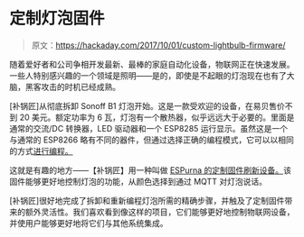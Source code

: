 # 定制灯泡固件

> 原文：<https://hackaday.com/2017/10/01/custom-lightbulb-firmware/>

随着爱好者和公司争相开发最新、最棒的家庭自动化设备，物联网正在快速发展。一些人特别感兴趣的一个领域是照明——是的，即使是不起眼的灯泡现在也有了大脑，黑客攻击的时机已经成熟。

[补锅匠]从彻底拆卸 Sonoff B1 灯泡开始。这是一款受欢迎的设备，在易贝售价不到 20 美元。额定功率为 6 瓦，灯泡有一个散热器，似乎远远大于必要的。里面是通常的交流/DC 转换器，LED 驱动器和一个 ESP8285 运行显示。虽然这是一个与通常的 ESP8266 略有不同的器件，但通过选择正确的编程模式，它可以以相同的方式[进行编程。](http://wp.me/pk3lN-19BP)

这就是有趣的地方——【补锅匠】用一种叫做 [ESPurna 的定制固件刷新设备。](https://bitbucket.org/xoseperez/espurna/wiki/Home)该固件能够更好地控制灯泡的功能，从颜色选择到通过 MQTT 对灯泡说话。

[补锅匠]很好地完成了拆卸和重新编程灯泡所需的精确步骤，并触及了定制固件带来的额外灵活性。我们喜欢看到像这样的项目，它们能够更好地控制物联网设备，并使用户能够更好地将它们与其他系统集成。